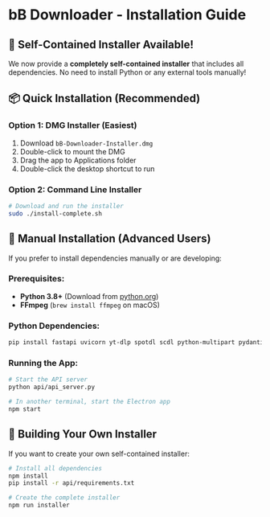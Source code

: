 # bB Downloader - Installation Guide

## 🎉 **Self-Contained Installer Available!**

We now provide a **completely self-contained installer** that includes all dependencies. No need to install Python or any external tools manually!

## 📦 **Quick Installation (Recommended)**

### **Option 1: DMG Installer (Easiest)**
1. Download `bB-Downloader-Installer.dmg`
2. Double-click to mount the DMG
3. Drag the app to Applications folder
4. Double-click the desktop shortcut to run

### **Option 2: Command Line Installer**
```bash
# Download and run the installer
sudo ./install-complete.sh
```

## 🔧 **Manual Installation (Advanced Users)**

If you prefer to install dependencies manually or are developing:

### **Prerequisites:**
- **Python 3.8+** (Download from [python.org](https://python.org))
- **FFmpeg** (`brew install ffmpeg` on macOS)

### **Python Dependencies:**
```bash
pip install fastapi uvicorn yt-dlp spotdl scdl python-multipart pydantic python-dotenv requests
```

### **Running the App:**
```bash
# Start the API server
python api/api_server.py

# In another terminal, start the Electron app
npm start
```

## 🚀 **Building Your Own Installer**

If you want to create your own self-contained installer:

```bash
# Install all dependencies
npm install
pip install -r api/requirements.txt

# Create the complete installer
npm run installer
```